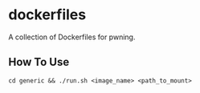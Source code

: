 # dockerfiles

A collection of Dockerfiles for pwning. 

## How To Use

`cd generic && ./run.sh <image_name> <path_to_mount>`

